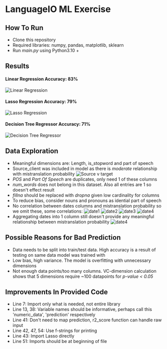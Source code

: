 # LanguageIO ML Exercise

## How To Run
* Clone this repository
* Required libraries: numpy, pandas, matplotlib, sklearn
* Run *main.py* using Python3.10 +

## Results
#### **Linear Regression Accuracy: 83%**
![Linear Regression](https://github.com/WasifKhan/LanguageIO/blob/master/images/linreg.png)
#### **Lasso Regression Accuracy: 79%**
![Lasso Regression](https://github.com/WasifKhan/LanguageIO/blob/master/images/lasso.png)
#### **Decision Tree Regressor Accuracy: 71%**
![Decision Tree Regressor](https://github.com/WasifKhan/LanguageIO/blob/master/images/decision.png)

## Data Exploration
* Meaningful dimensions are: Length, is_stopword and part of speech
* Source_client was included in model as there is *moderate* relationship with mistranslation probability
![Source v target](https://github.com/WasifKhan/LanguageIO/blob/master/images/source_client%20v%20target.png)
* *POS* and *Part Of Speech* are duplicates, only need 1 of these columns
* *num_words* does not belong in this dataset. Also all entries are 1 so doesn't effect result
* *fillna* should be replaced with *dropna* given low cardinality for columns
* To reduce bias, consider nouns and pronouns as idential part of speech
* No correlation between dates columns and mistranslation probability so we omit these, some correlations:
![date1](https://github.com/WasifKhan/LanguageIO/blob/master/images/date1.png)
![date2](https://github.com/WasifKhan/LanguageIO/blob/master/images/date2.png)
![date3](https://github.com/WasifKhan/LanguageIO/blob/master/images/date3.png)
![date4](https://github.com/WasifKhan/LanguageIO/blob/master/images/date4.png)
* Aggregating dates into 1 column still doesn't provide any meaningful relationship between mistranslation probability
![date4](https://github.com/WasifKhan/LanguageIO/blob/master/images/date%20added%20to%20system.png)

## Possible Reasons for Bad Prediction
* Data needs to be split into train/test data. High accuracy is a result of testing on same data model was trained with
* Low bias, high variance. The model is overfitting with unnecessary dimensions
* Not enough data points/too many columns. VC-dimension calculation shows that 5 dimensions require ~100 datapoints for *p-value < 0.05*

## Improvements In Provided Code
* Line 7: Import only what is needed, not entire library
* Line 13, 38: Variable names should be informative, perhaps call this 'numeric_data', 'prediction' respectively
* Line 41: Don't need to map prediction, r2_score function can handle raw input
* Line 42, 47, 54: Use f-strings for printing
* Line 43: Import Lasso directly
* Line 51: Imports should be at beginning of file 

